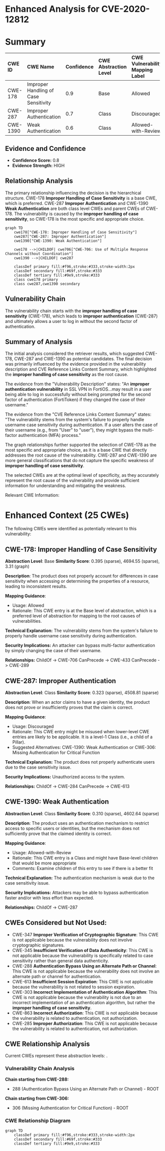 # Enhanced Analysis for CVE-2020-12812

# Summary
| CWE ID    | CWE Name                                          | Confidence | CWE Abstraction Level | CWE Vulnerability Mapping Label | CWE-Vulnerability Mapping Notes |
| :-------- | :------------------------------------------------ | :--------- | :-------------------- | :------------------------------ | :------------------------------ |
| CWE-178   | Improper Handling of Case Sensitivity             | 0.9        | Base                  | Allowed                         | Primary CWE                     |
| CWE-287   | Improper Authentication                           | 0.7        | Class                 | Discouraged                     | Secondary Candidate             |
| CWE-1390  | Weak Authentication                               | 0.6        | Class                 | Allowed-with-Review             | Secondary Candidate             |

## Evidence and Confidence

*   **Confidence Score:** 0.8
*   **Evidence Strength:** HIGH

## Relationship Analysis
The primary relationship influencing the decision is the hierarchical structure. CWE-178 **Improper Handling of Case Sensitivity** is a base CWE, which is preferred. CWE-287 **Improper Authentication** and CWE-1390 **Weak Authentication** are both class level CWEs and parent CWEs of CWE-178. The vulnerability is caused by the **improper handling of case sensitivity**, so CWE-178 is the most specific and appropriate choice.

```mermaid
graph TD
    cwe178["CWE-178: Improper Handling of Case Sensitivity"]
    cwe287["CWE-287: Improper Authentication"]
    cwe1390["CWE-1390: Weak Authentication"]
    
    cwe178 -->|CHILDOF| cwe706["CWE-706: Use of Multiple Response Channels without Coordination"]
    cwe1390 -->|CHILDOF| cwe287
    
    classDef primary fill:#f96,stroke:#333,stroke-width:2px
    classDef secondary fill:#69f,stroke:#333
    classDef tertiary fill:#9e9,stroke:#333
    class cwe178 primary
    class cwe287,cwe1390 secondary
```

## Vulnerability Chain
The vulnerability chain starts with the **improper handling of case sensitivity** (CWE-178), which leads to **improper authentication** (CWE-287) and ultimately allows a user to log in without the second factor of authentication.

## Summary of Analysis
The initial analysis considered the retriever results, which suggested CWE-178, CWE-287 and CWE-1390 as potential candidates. The final decision was primarily influenced by the evidence provided in the vulnerability description and CVE Reference Links Content Summary, which highlighted the **improper handling of case sensitivity** as the root cause.

The evidence from the "Vulnerability Description" states: "An **improper authentication vulnerability** in SSL VPN in FortiOS...may result in a user being able to log in successfully without being prompted for the second factor of authentication (FortiToken) if they changed the case of their username."

The evidence from the "CVE Reference Links Content Summary" states: "The vulnerability stems from the system's failure to properly handle username case sensitivity during authentication. If a user alters the case of their username (e.g., from "User" to "user"), they might bypass the multi-factor authentication (MFA) process."

The graph relationships further supported the selection of CWE-178 as the most specific and appropriate choice, as it is a base CWE that directly addresses the root cause of the vulnerability. CWE-287 and CWE-1390 are more general classifications that do not capture the specific weakness of **improper handling of case sensitivity**.

The selected CWEs are at the optimal level of specificity, as they accurately represent the root cause of the vulnerability and provide sufficient information for understanding and mitigating the weakness.

Relevant CWE Information:

# Enhanced Context (25 CWEs)
The following CWEs were identified as potentially relevant to this vulnerability:

## CWE-178: Improper Handling of Case Sensitivity
**Abstraction Level**: Base
**Similarity Score**: 0.395 (sparse), 4694.55 (sparse), 3.31 (graph)

**Description**:
The product does not properly account for differences in case sensitivity when accessing or determining the properties of a resource, leading to inconsistent results.

**Mapping Guidance**:
- Usage: Allowed
- Rationale: This CWE entry is at the Base level of abstraction, which is a preferred level of abstraction for mapping to the root causes of vulnerabilities.

**Technical Explanation:**
The vulnerability stems from the system's failure to properly handle username case sensitivity during authentication.

**Security Implications:**
An attacker can bypass multi-factor authentication by simply changing the case of their username.

**Relationships:**
ChildOf -> CWE-706
CanPrecede -> CWE-433
CanPrecede -> CWE-289

## CWE-287: Improper Authentication
**Abstraction Level**: Class
**Similarity Score**: 0.323 (sparse), 4508.81 (sparse)

**Description**:
When an actor claims to have a given identity, the product does not prove or insufficiently proves that the claim is correct.

**Mapping Guidance**:
- Usage: Discouraged
- Rationale: This CWE entry might be misused when lower-level CWE entries are likely to be applicable. It is a level-1 Class (i.e., a child of a Pillar).
- Suggested Alternatives: CWE-1390: Weak Authentication or CWE-306: Missing Authentication for Critical Function

**Technical Explanation:**
The product does not properly authenticate users due to the case sensitivity issue.

**Security Implications:**
Unauthorized access to the system.

**Relationships:**
ChildOf -> CWE-284
CanPrecede -> CWE-613

## CWE-1390: Weak Authentication
**Abstraction Level**: Class
**Similarity Score**: 0.310 (sparse), 4602.64 (sparse)

**Description**:
The product uses an authentication mechanism to restrict access to specific users or identities, but the mechanism does not sufficiently prove that the claimed identity is correct.

**Mapping Guidance**:
- Usage: Allowed-with-Review
- Rationale: This CWE entry is a Class and might have Base-level children that would be more appropriate
- Comments: Examine children of this entry to see if there is a better fit

**Technical Explanation:**
The authentication mechanism is weak due to the case sensitivity issue.

**Security Implications:**
Attackers may be able to bypass authentication faster and/or with less effort than expected.

**Relationships:**
ChildOf -> CWE-287

## CWEs Considered but Not Used:
- CWE-347 **Improper Verification of Cryptographic Signature**: This CWE is not applicable because the vulnerability does not involve cryptographic signatures.
- CWE-345 **Insufficient Verification of Data Authenticity**: This CWE is not applicable because the vulnerability is specifically related to case sensitivity rather than general data authenticity.
- CWE-288 **Authentication Bypass Using an Alternate Path or Channel**: This CWE is not applicable because the vulnerability does not involve an alternate path or channel for authentication.
- CWE-613 **Insufficient Session Expiration**: This CWE is not applicable because the vulnerability is not related to session expiration.
- CWE-303 **Incorrect Implementation of Authentication Algorithm**: This CWE is not applicable because the vulnerability is not due to an incorrect implementation of an authentication algorithm, but rather the **improper handling of case sensitivity**.
- CWE-863 **Incorrect Authorization**: This CWE is not applicable because the vulnerability is related to authentication, not authorization.
- CWE-285 **Improper Authorization**: This CWE is not applicable because the vulnerability is related to authentication, not authorization.


## CWE Relationship Analysis

Current CWEs represent these abstraction levels: .


### Vulnerability Chain Analysis

**Chain starting from CWE-288:**
- 288 (Authentication Bypass Using an Alternate Path or Channel) - ROOT


**Chain starting from CWE-306:**
- 306 (Missing Authentication for Critical Function) - ROOT



### CWE Relationship Diagram

```mermaid
graph TD
    classDef primary fill:#f96,stroke:#333,stroke-width:2px
    classDef secondary fill:#69f,stroke:#333
    classDef tertiary fill:#9e9,stroke:#333
```